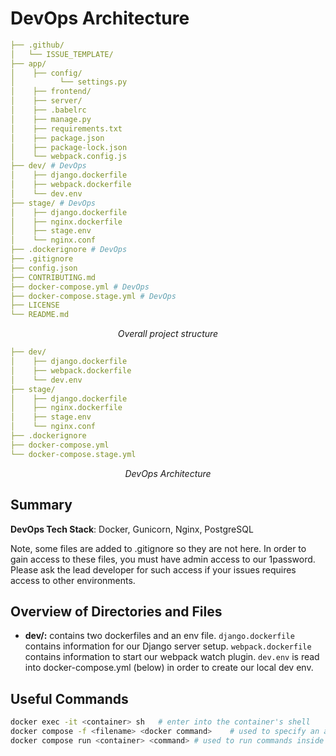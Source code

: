 # DevOps Architecture

```yml
├── .github/
│   └── ISSUE_TEMPLATE/
├── app/
│    ├── config/
│          └── settings.py
│    ├── frontend/
│    ├── server/
│    ├── .babelrc
│    ├── manage.py
│    ├── requirements.txt
│    ├── package.json
│    ├── package-lock.json
│    └── webpack.config.js
├── dev/ # DevOps
│    ├── django.dockerfile
│    ├── webpack.dockerfile
│    └── dev.env
├── stage/ # DevOps
│    ├── django.dockerfile
│    ├── nginx.dockerfile
│    ├── stage.env
│    └── nginx.conf
├── .dockerignore # DevOps
├── .gitignore
├── config.json
├── CONTRIBUTING.md
├── docker-compose.yml # DevOps
├── docker-compose.stage.yml # DevOps
├── LICENSE
└── README.md
```

_<p style="text-align: center;">Overall project structure</p>_

```yml
├── dev/
│    ├── django.dockerfile
│    ├── webpack.dockerfile
│    └── dev.env
├── stage/
│    ├── django.dockerfile
│    ├── nginx.dockerfile
│    ├── stage.env
│    └── nginx.conf
├── .dockerignore
├── docker-compose.yml
└── docker-compose.stage.yml
```

_<p style="text-align: center;">DevOps Architecture</p>_

## Summary

**DevOps Tech Stack**: Docker, Gunicorn, Nginx, PostgreSQL

Note, some files are added to .gitignore so they are not here. In order to gain access to these files, you must have admin access to our 1password. Please ask the lead developer for such access if your issues requires access to other environments.

## Overview of Directories and Files

- **dev/:** contains two dockerfiles and an env file. `django.dockerfile` contains information for our Django server setup. `webpack.dockerfile` contains information to start our webpack watch plugin. `dev.env` is read into docker-compose.yml (below) in order to create our local dev env.

## Useful Commands

```bash
docker exec -it <container> sh   # enter into the container's shell
docker compose -f <filename> <docker command>    # used to specify an alternate docker-compose file
docker compose run <container> <command> # used to run commands inside a container, such as an npm or pip command
```
